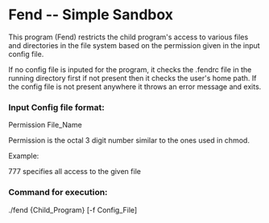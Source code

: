 # Fend -- Simple Sandbox

This program (Fend) restricts the child program's access to various files and directories in the file system based on the permission given in the input config file.

If no config file is inputed for the program, it checks the .fendrc file in the running directory first if not present then it checks the user's home path. If the config file is not present anywhere it throws an error message and exits.

### Input Config file format:

Permission File_Name

Permission is the octal 3 digit number similar to the ones used in chmod.

Example:

777 specifies all access to the given file

### Command for execution:

./fend {Child_Program} [-f Config_File]
